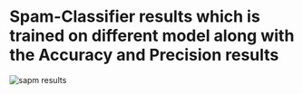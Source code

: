 # Spam-Classifier results which is trained on different model along with the Accuracy and Precision results
![sapm results](https://github.com/KishorNaik-25/Spam-Classifier/assets/62133844/791b40a7-7ccd-4915-83e3-f17b611225f0)
